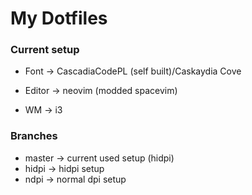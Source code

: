 # My Dotfiles

### Current setup

* Font -> CascadiaCodePL (self built)/Caskaydia Cove

* Editor -> neovim (modded spacevim)

* WM -> i3


### Branches

* master -> current used setup (hidpi)
* hidpi -> hidpi setup
* ndpi -> normal dpi setup
